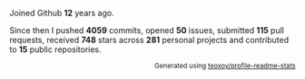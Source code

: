 Joined Github **12** years ago.

Since then I pushed **4059** commits, opened **50** issues, submitted **115** pull requests, received **748** stars across **281** personal projects and contributed to **15** public repositories.

<p align="right"><sub>Generated using <a href="https://github.com/marketplace/actions/profile-readme-stats">teoxoy/profile-readme-stats</a></sub></p>

